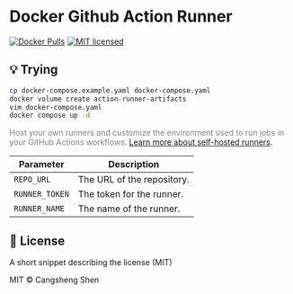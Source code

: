 # Docker Github Action Runner

[![Docker Pulls](https://img.shields.io/docker/pulls/shencangsheng/pgrx.svg)](https://hub.docker.com/r/shencangsheng/action-runner)
[![MIT licensed](https://img.shields.io/badge/license-MIT-blue.svg)](./LICENSE.md)

## 💡 Trying

```bash
cp docker-compose.example.yaml docker-compose.yaml
docker volume create action-runner-artifacts
vim docker-compose.yaml
docker compose up -d
```

<span style="color:gray"> Host your own runners and customize the environment used to run jobs in your GitHub Actions workflows. </span> [Learn more about self-hosted runners](https://docs.github.com/en/actions/hosting-your-own-runners/managing-self-hosted-runners/about-self-hosted-runners).

| Parameter      | Description                |
| -------------- | -------------------------- |
| `REPO_URL`     | The URL of the repository. |
| `RUNNER_TOKEN` | The token for the runner.  |
| `RUNNER_NAME`  | The name of the runner.    |

## 📝 License

A short snippet describing the license (MIT)

MIT © Cangsheng Shen
